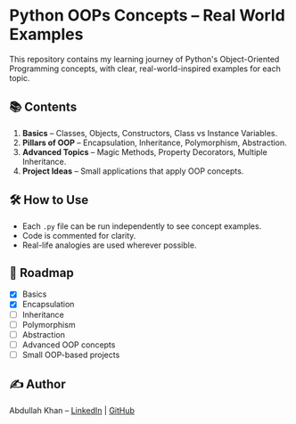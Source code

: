 # Python OOPs Concepts – Real World Examples

This repository contains my learning journey of Python's Object-Oriented Programming concepts, with clear, real-world-inspired examples for each topic.

## 📚 Contents
1. **Basics** – Classes, Objects, Constructors, Class vs Instance Variables.
2. **Pillars of OOP** – Encapsulation, Inheritance, Polymorphism, Abstraction.
3. **Advanced Topics** – Magic Methods, Property Decorators, Multiple Inheritance.
4. **Project Ideas** – Small applications that apply OOP concepts.

## 🛠 How to Use
- Each `.py` file can be run independently to see concept examples.
- Code is commented for clarity.
- Real-life analogies are used wherever possible.

## 🚀 Roadmap
- [x] Basics
- [x] Encapsulation
- [ ] Inheritance
- [ ] Polymorphism
- [ ] Abstraction
- [ ] Advanced OOP concepts
- [ ] Small OOP-based projects

## ✍ Author
Abdullah Khan – [LinkedIn]([https://www.linkedin.com/in/abdullah-khan-8376b4369/]) | [GitHub]([https://github.com/khan-abdullah-aidev/])
